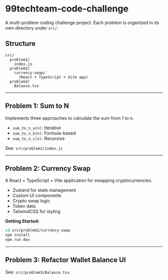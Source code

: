 # 99techteam-code-challenge

A multi-problem coding challenge project. Each problem is organized in its own directory under `src/`.

## Structure

```
src/
  problem1/
    index.js
  problem2/
    currency-swap/
      (React + TypeScript + Vite app)
  problem3/
    Balance.tsx
```

---

## Problem 1: Sum to N

Implements three approaches to calculate the sum from 1 to n.

- `sum_to_n_a(n)`: Iterative
- `sum_to_n_b(n)`: Formula-based
- `sum_to_n_c(n)`: Recursive

See: `src/problem1/index.js`

---

## Problem 2: Currency Swap

A React + TypeScript + Vite application for swapping cryptocurrencies.

- Zustand for state management
- Custom UI components
- Crypto swap logic
- Token data
- TailwindCSS for styling

**Getting Started:**

```sh
cd src/problem2/currency-swap
npm install
npm run dev
```

---

## Problem 3: Refactor Wallet Balance UI

See: `src/problem3/Balance.tsx`
